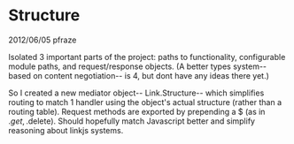 Structure
=========

2012/06/05 pfraze

Isolated 3 important parts of the project: paths to functionality, configurable module paths, and request/response objects. (A better types system-- based on content negotiation-- is 4, but dont have any ideas there yet.)

So I created a new mediator object-- Link.Structure-- which simplifies routing to match 1 handler using the object's actual structure (rather than a routing table). Request methods are exported by prepending a $ (as in .$get, .$delete). Should hopefully match Javascript better and simplify reasoning about linkjs systems.